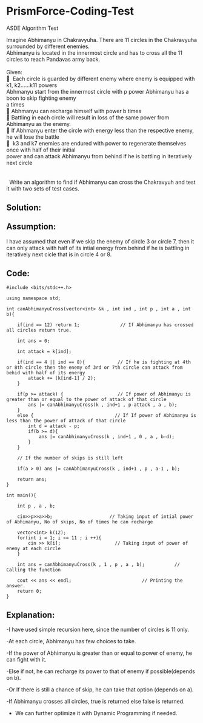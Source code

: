 # PrismForce-Coding-Test

ASDE Algorithm Test

Imagine Abhimanyu in Chakravyuha. There are 11 circles in the Chakravyuha surrounded by different enemies.<br>
Abhimanyu is located in the innermost circle and has to cross all the 11 circles to reach Pandavas army back. <br>
<br>
Given:<br>
  Each circle is guarded by different enemy where enemy is equipped with k1, k2……k11 powers<br>
Abhmanyu start from the innermost circle with p power Abhimanyu has a boon to skip fighting enemy<br>
a times <br>
 Abhmanyu can recharge himself with power b times <br>
 Battling in each circle will result in loss of the same power from Abhimanyu as the enemy. <br>
 If Abhmanyu enter the circle with energy less than the respective enemy, he will lose the battle<br>
  k3 and k7 enemies are endured with power to regenerate themselves once with half of their initial<br>
power and can attack Abhimanyu from behind if he is battling in iteratively next circle <br>
<br>
<br>
 
Write an algorithm to find if Abhimanyu can cross the Chakravyuh and test it with two sets of test cases.<br>

Solution:<br>
<br>
Assumption:<br>
-
I have assumed that even if we skip the enemy of circle 3 or circle 7, then it can only attack with half of its intial energy from behind if he is battling in iteratively next cicle that is in circle 4 or 8.<br>

Code:<br>
-
```
#include <bits/stdc++.h>

using namespace std;

int canAbhimanyuCross(vector<int> &k , int ind , int p , int a , int b){

    if(ind == 12) return 1;               // If Abhimanyu has crossed all circles return true.
    
    int ans = 0;

    int attack = k[ind];

    if(ind == 4 || ind == 8){            // If he is fighting at 4th or 8th circle then the enemy of 3rd or 7th circle can attack from behid with half of its energy
        attack += (k[ind-1] / 2);
    }

    if(p >= attack) {                    // If power of Abhimanyu is greater than or equal to the power of attack of that circle
        ans |= canAbhimanyuCross(k , ind+1 , p-attack , a , b);
    }
    else {                              // If If power of Abhimanyu is less than the power of attack of that circle
        int d = attack - p;
        if(b >= d){
            ans |= canAbhimanyuCross(k , ind+1 , 0 , a , b-d);
        }
    }

    // If the number of skips is still left
    
    if(a > 0) ans |= canAbhimanyuCross(k , ind+1 , p , a-1 , b);

    return ans;
}

int main(){

    int p , a , b;
    
    cin>>p>>a>>b;                     // Taking input of intial power of Abhimanyu, No of skips, No of times he can recharge

    vector<int> k(12);
    for(int i = 1; i <= 11 ; i ++){
        cin >> k[i];                    // Taking input of power of enemy at each circle
    }

    int ans = canAbhimanyuCross(k , 1 , p , a , b);           // Calling the function

    cout << ans << endl;                          // Printing the answer.
    return 0;
}
```
Explanation:
-
-I have used simple recursion here, since the number of circles is 11 only.

-At each circle, Abhimanyu has few choices to take.

-If the power of Abhimanyu is greater than or equal to power of enemy, he can fight with it.

-Else if not, he can recharge its power to that of enemy if possible(depends on b).

-Or If there is still a chance of skip, he can take that option (depends on a).

-If Abhimanyu crosses all circles, true is returned else false is returned.

- We can further optimize it with Dynamic Programming if needed.
